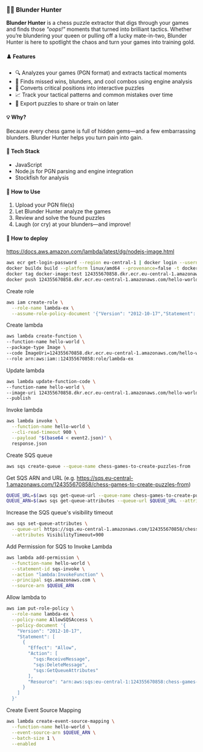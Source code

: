 ### 🕵️‍♂️ Blunder Hunter

**Blunder Hunter** is a chess puzzle extractor that digs through your games and finds those *"oops!"* moments that turned into brilliant tactics. Whether you’re blundering your queen or pulling off a lucky mate-in-two, Blunder Hunter is here to spotlight the chaos and turn your games into training gold.

#### ♟️ Features

* 🔍 Analyzes your games (PGN format) and extracts tactical moments
* 🎯 Finds missed wins, blunders, and cool combos using engine analysis
* 🧠 Converts critical positions into interactive puzzles
* 📈 Track your tactical patterns and common mistakes over time
* 🧩 Export puzzles to share or train on later

#### 💡 Why?

Because every chess game is full of hidden gems—and a few embarrassing blunders. Blunder Hunter helps you turn pain into gain.

#### 🚧 Tech Stack

* JavaScript
* Node.js for PGN parsing and engine integration
* Stockfish for analysis

#### 📂 How to Use

1. Upload your PGN file(s)
2. Let Blunder Hunter analyze the games
3. Review and solve the found puzzles
4. Laugh (or cry) at your blunders—and improve!

#### 🔧 How to deploy

https://docs.aws.amazon.com/lambda/latest/dg/nodejs-image.html

```sh
aws ecr get-login-password --region eu-central-1 | docker login --username AWS --password-stdin 124355670858.dkr.ecr.eu-central-1.amazonaws.com
docker buildx build --platform linux/amd64 --provenance=false -t docker-image:test .
docker tag docker-image:test 124355670858.dkr.ecr.eu-central-1.amazonaws.com/hello-world:latest
docker push 124355670858.dkr.ecr.eu-central-1.amazonaws.com/hello-world:latest
```

Create role
```sh
aws iam create-role \
  --role-name lambda-ex \
  --assume-role-policy-document '{"Version": "2012-10-17","Statement": [{ "Effect": "Allow", "Principal": {"Service": "lambda.amazonaws.com"}, "Action": "sts:AssumeRole"}]}'
```

Create lambda
```sh
aws lambda create-function \
--function-name hello-world \
--package-type Image \
--code ImageUri=124355670858.dkr.ecr.eu-central-1.amazonaws.com/hello-world:latest \
--role arn:aws:iam::124355670858:role/lambda-ex
```

Update lambda
```sh
aws lambda update-function-code \
--function-name hello-world \
--image-uri 124355670858.dkr.ecr.eu-central-1.amazonaws.com/hello-world:latest \
--publish
```

Invoke lambda

```sh
aws lambda invoke \
  --function-name hello-world \
  --cli-read-timeout 900 \
  --payload "$(base64 < event2.json)" \
  response.json
```

Create SQS queue
```sh
aws sqs create-queue --queue-name chess-games-to-create-puzzles-from
```

Get SQS ARN and URL (e.g. https://sqs.eu-central-1.amazonaws.com/124355670858/chess-games-to-create-puzzles-from)
```sh
QUEUE_URL=$(aws sqs get-queue-url --queue-name chess-games-to-create-puzzles-from --query 'QueueUrl' --output text)
QUEUE_ARN=$(aws sqs get-queue-attributes --queue-url $QUEUE_URL --attribute-name QueueArn --query 'Attributes.QueueArn' --output text)
```

Increase the SQS queue's visibility timeout

```sh
aws sqs set-queue-attributes \
  --queue-url https://sqs.eu-central-1.amazonaws.com/124355670858/chess-games-to-create-puzzles-from \
  --attributes VisibilityTimeout=900
```

Add Permission for SQS to Invoke Lambda

```sh
aws lambda add-permission \
  --function-name hello-world \
  --statement-id sqs-invoke \
  --action "lambda:InvokeFunction" \
  --principal sqs.amazonaws.com \
  --source-arn $QUEUE_ARN
```

Allow lambda to 

```sh
aws iam put-role-policy \
  --role-name lambda-ex \
  --policy-name AllowSQSAccess \
  --policy-document '{
    "Version": "2012-10-17",
    "Statement": [
      {
        "Effect": "Allow",
        "Action": [
          "sqs:ReceiveMessage",
          "sqs:DeleteMessage",
          "sqs:GetQueueAttributes"
        ],
        "Resource": "arn:aws:sqs:eu-central-1:124355670858:chess-games-to-create-puzzles-from"
      }
    ]
  }'
```

Create Event Source Mapping

```sh
aws lambda create-event-source-mapping \
  --function-name hello-world \
  --event-source-arn $QUEUE_ARN \
  --batch-size 1 \
  --enabled
```
